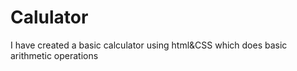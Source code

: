 # Calulator
 I have created a basic calculator using html&CSS which does basic arithmetic operations
